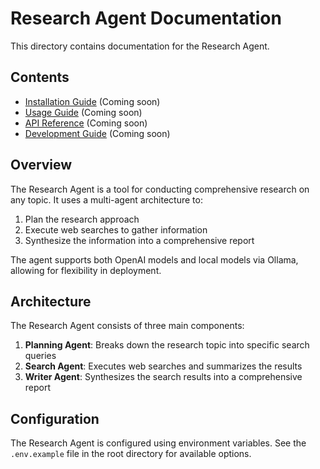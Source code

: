 # Research Agent Documentation

This directory contains documentation for the Research Agent.

## Contents

- [Installation Guide](installation.md) (Coming soon)
- [Usage Guide](usage.md) (Coming soon)
- [API Reference](api.md) (Coming soon)
- [Development Guide](development.md) (Coming soon)

## Overview

The Research Agent is a tool for conducting comprehensive research on any topic. It uses a multi-agent architecture to:

1. Plan the research approach
2. Execute web searches to gather information
3. Synthesize the information into a comprehensive report

The agent supports both OpenAI models and local models via Ollama, allowing for flexibility in deployment.

## Architecture

The Research Agent consists of three main components:

1. **Planning Agent**: Breaks down the research topic into specific search queries
2. **Search Agent**: Executes web searches and summarizes the results
3. **Writer Agent**: Synthesizes the search results into a comprehensive report

## Configuration

The Research Agent is configured using environment variables. See the `.env.example` file in the root directory for available options.
